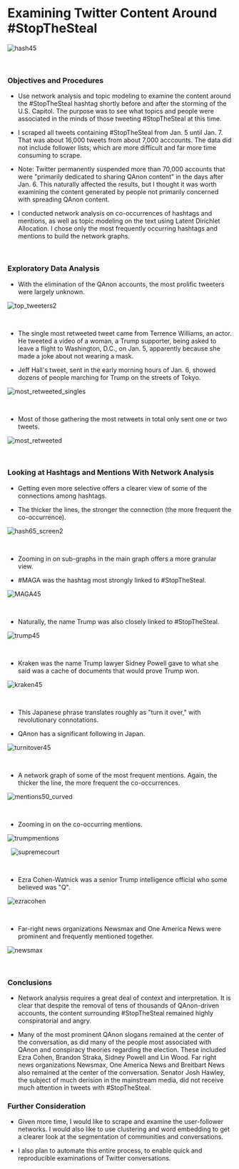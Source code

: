 # Examining Twitter Content Around #StopTheSteal


![hash45](https://user-images.githubusercontent.com/29707241/119089742-3f397b80-b9d0-11eb-979b-1a327f737211.png)

&nbsp;

### Objectives and Procedures

* Use network analysis and topic modeling to examine the content around the #StopTheSteal hashtag shortly before and after the storming of the U.S. Capitol. The purpose was to see what topics and people were associated in the minds of those tweeting #StopTheSteal at this time.

* I scraped all tweets containing #StopTheSteal from Jan. 5 until Jan. 7. That was about 16,000 tweets from about 7,000 acccounts. The data did not include follower lists, which are more difficult and far more time consuming to scrape. 

* Note: Twitter permanently suspended more than 70,000 accounts that were "primarily dedicated to sharing QAnon content" in the days after Jan. 6. This naturally affected the results, but I thought it was worth examining the content generated by people not primarily concerned with spreading QAnon content.

* I conducted network analysis on co-occurrences of hashtags and mentions, as well as topic modeling on the text using Latent Dirichlet Allocation. I chose only the most frequently occurring hashtags and mentions to build the network graphs.

&nbsp;
### Exploratory Data Analysis

* With the elimination of the QAnon accounts, the most prolific tweeters were largely unknown.

![top_tweeters2](https://user-images.githubusercontent.com/29707241/120519959-d9b69900-c398-11eb-88aa-884111191b43.png)

&nbsp;
* The single most retweeted tweet came from Terrence Williams, an actor. He tweeted a video of a woman, a Trump supporter, being asked to leave a flight to Washington, D.C., on Jan. 5, apparently because she made a joke about not wearing a mask. 

* Jeff Hall's tweet, sent in the early morning hours of Jan. 6, showed dozens of people marching for Trump on the streets of Tokyo.


![most_retweeted_singles](https://user-images.githubusercontent.com/29707241/120520270-35812200-c399-11eb-929c-38bc6e1f62dd.png)

&nbsp;

* Most of those gathering the most retweets in total only sent one or two tweets. 

![most_retweeted](https://user-images.githubusercontent.com/29707241/120528069-a5df7180-c3a0-11eb-8cb3-56f1be76cd35.png)

&nbsp;




### Looking at Hashtags and Mentions With Network Analysis

* Getting even more selective offers a clearer view of some of the connections among hashtags. 

* The thicker the lines, the stronger the connection (the more frequent the co-occurrence).


![hash65_screen2](https://user-images.githubusercontent.com/29707241/119090099-c981df80-b9d0-11eb-8143-1fd7d973928a.png)


&nbsp;


* Zooming in on sub-graphs in the main graph offers a more granular view. 

* #MAGA was the hashtag most strongly linked to #StopTheSteal.

![MAGA45](https://user-images.githubusercontent.com/29707241/119091045-13b79080-b9d2-11eb-99e8-5083ba91af8b.png)


&nbsp;
* Naturally, the name Trump was also closely linked to #StopTheSteal.

![trump45](https://user-images.githubusercontent.com/29707241/119090241-ffbf5f00-b9d0-11eb-8a01-239a33b85c5f.png)


&nbsp;

* Kraken was the name Trump lawyer Sidney Powell gave to what she said was a cache of documents that would prove Trump won.

![kraken45](https://user-images.githubusercontent.com/29707241/119090291-106fd500-b9d1-11eb-9a83-aab7c397aa63.png)


&nbsp;

* This Japanese phrase translates roughly as "turn it over," with revolutionary connotations. 

* QAnon has a significant following in Japan.

![turnitover45](https://user-images.githubusercontent.com/29707241/119090368-2b424980-b9d1-11eb-9beb-2c9ba62527ca.png)


&nbsp;
* A network graph of some of the most frequent mentions. Again, the thicker the line, the more frequent the co-occurrences.


![mentions50_curved](https://user-images.githubusercontent.com/29707241/119090821-b6234400-b9d1-11eb-86dc-3b0bd3630351.png)

&nbsp;


* Zooming in on the co-occurring mentions.

![trumpmentions](https://user-images.githubusercontent.com/29707241/119091138-39449a00-b9d2-11eb-8f3f-ddf5bbb67be3.png)


&nbsp;
![supremecourt](https://user-images.githubusercontent.com/29707241/119091302-7741be00-b9d2-11eb-9bd0-7793ce394770.png)



&nbsp;
* Ezra Cohen-Watnick was a senior Trump intelligence official who some believed was "Q". 

![ezracohen](https://user-images.githubusercontent.com/29707241/119091162-42ce0200-b9d2-11eb-9a30-a59860b0b203.png)


&nbsp;
* Far-right news organizations Newsmax and One America News were prominent and frequently mentioned together.

![newsmax](https://user-images.githubusercontent.com/29707241/119091353-8a548e00-b9d2-11eb-8211-11dfd30b51d5.png)


&nbsp;


### Conclusions

* Network analysis requires a great deal of context and interpretation. It is clear that despite the removal of tens of thousands of QAnon-driven accounts, the content surrounding #StopTheSteal remained highly conspiratorial and angry. 

* Many of the most prominent QAnon slogans remained at the center of the conversation, as did many of the people most associated with QAnon and conspiracy theories regarding the election. These included Ezra Cohen, Brandon Straka, Sidney Powell and Lin Wood. Far right news organizations Newsmax, One America News and Breitbart News also remained at the center of the conversation. Senator Josh Hawley, the subject of much derision in the mainstream media, did not receive much attention in tweets with #StopTheSteal. 

### Further Consideration

* Given more time, I would like to scrape and examine the user-follower networks. I would also like to use clustering and word embedding to get a clearer look at the segmentation of communities and conversations. 

* I also plan to automate this entire process, to enable quick and reproducible examinations of Twitter conversations. 
